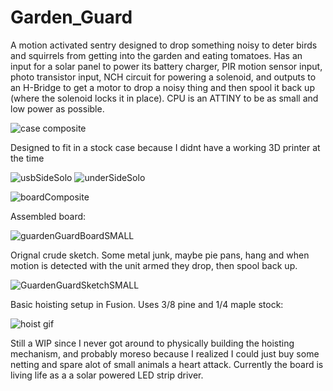 # Garden_Guard

A motion activated sentry designed to drop something noisy to deter birds and squirrels from getting into the garden and eating tomatoes.  Has an input for a solar panel to power its battery charger, PIR motion sensor input, photo transistor input, NCH circuit for powering a solenoid, and outputs to an H-Bridge to get a motor to drop a noisy thing and then spool it back up (where the solenoid locks it in place).  CPU is an ATTINY to be as small and low power as possible.

![case composite](https://user-images.githubusercontent.com/11184076/188247135-3d90339d-fec1-4080-bc22-2d576f91f4be.png)

Designed to fit in a stock case because I didnt have a working 3D printer at the time

![usbSideSolo](https://user-images.githubusercontent.com/11184076/188250116-e40ad27b-1261-46b9-abde-a047c4ed6fbb.png)
![underSideSolo](https://user-images.githubusercontent.com/11184076/188250143-93ab6570-daf0-426c-93bc-9c2d57af3cd3.png)


![boardComposite](https://user-images.githubusercontent.com/11184076/187244971-b49dbe3a-346a-43d3-9ae6-97a04397ff17.png)

Assembled board:

![guardenGuardBoardSMALL](https://user-images.githubusercontent.com/11184076/184395138-0c83d2e1-2b5a-462c-8167-2fa9a73ff2b2.jpg)

Orignal crude sketch.  Some metal junk, maybe pie pans, hang and when motion is detected with the unit armed they drop, then spool back up.

![GuardenGuardSketchSMALL](https://user-images.githubusercontent.com/11184076/188244686-e2393bc9-d5ac-4afc-8ca5-44a6697f0e06.jpg)


Basic hoisting setup in Fusion.  Uses 3/8 pine and 1/4 maple stock:

![hoist gif](https://user-images.githubusercontent.com/11184076/188244074-d3d1dfa8-7443-428e-98d2-21f609ea4994.gif)

Still a WIP since I never got around to physically building the hoisting mechanism, and probably moreso because I realized I could just buy some netting and spare alot of small animals a heart attack.  Currently the board is living life as a a solar powered LED strip driver.
